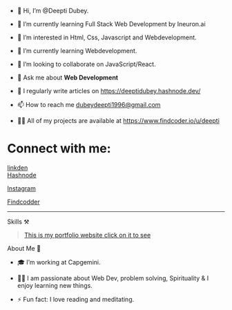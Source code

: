 - 👋 Hi, I’m @Deepti Dubey.

- 🌱 I’m currently learning Full Stack Web Development by Ineuron.ai

- 👀 I’m interested in Html, Css, Javascript and Webdevelopment.

- 🌱 I’m currently learning Webdevelopment.

- 👯 I’m looking to collaborate on JavaScript/React.

- 💬 Ask me about **Web Development**

- 📝 I regularly write articles on https://deeptidubey.hashnode.dev/

- 📫 How to reach me dubeydeepti1996@gmail.com

- 👨‍💻 All of my projects are available at https://www.findcoder.io/u/deepti

# Connect with me:

[linkden](https://encrypted-tbn0.gstatic.com/images?q=tbn:ANd9GcRJNOS5vvxdlJdI8nOP7v5ey2gfykyHl4v6EJFdSSrp2Q&s)       
[Hashnode](https://cdn.hashnode.com/res/hashnode/image/upload/v1611902473383/CDyAuTy75.png?auto=compress)

[Instagram](https://upload.wikimedia.org/wikipedia/commons/9/95/Instagram_logo_2022.svg)

[Findcodder](https://www.findcoder.io/u/deepti)


 <hr/>
 
 Skills ⚒️
 
 
 
 
>  [This is my portfolio website click on it to see](https://deeptiportfolio-websites.netlify.app/)
 
About Me 🚀

- 🎓 I’m working at Capgemini.

- 👨‍💻 I am passionate about Web Dev, problem solving, Spirituality & I enjoy learning new things.

- ⚡ Fun fact: I love reading and meditating.


 
